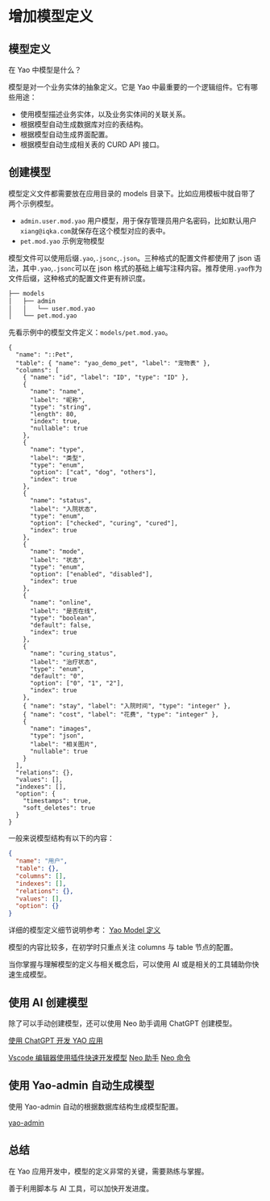# 增加模型定义

## 模型定义

在 Yao 中模型是什么？

模型是对一个业务实体的抽象定义。它是 Yao 中最重要的一个逻辑组件。它有哪些用途：

- 使用模型描述业务实体，以及业务实体间的关联关系。
- 根据模型自动生成数据库对应的表结构。
- 根据模型自动生成界面配置。
- 根据模型自动生成相关表的 CURD API 接口。

## 创建模型

模型定义文件都需要放在应用目录的 models 目录下。比如应用模板中就自带了两个示例模型。

- `admin.user.mod.yao` 用户模型，用于保存管理员用户名密码，比如默认用户`xiang@iqka.com`就保存在这个模型对应的表中。
- `pet.mod.yao` 示例宠物模型

模型文件可以使用后缀`.yao`,`.jsonc`,`.json`。三种格式的配置文件都使用了 json 语法，其中`.yao`,`.jsonc`可以在 json 格式的基础上编写注释内容。推荐使用`.yao`作为文件后缀，这种格式的配置文件更有辨识度。

```sh
├── models
│   ├── admin
│   │   └── user.mod.yao
│   └── pet.mod.yao
```

先看示例中的模型文件定义：`models/pet.mod.yao`。

```jsonc
{
  "name": "::Pet",
  "table": { "name": "yao_demo_pet", "label": "宠物表" },
  "columns": [
    { "name": "id", "label": "ID", "type": "ID" },
    {
      "name": "name",
      "label": "昵称",
      "type": "string",
      "length": 80,
      "index": true,
      "nullable": true
    },
    {
      "name": "type",
      "label": "类型",
      "type": "enum",
      "option": ["cat", "dog", "others"],
      "index": true
    },
    {
      "name": "status",
      "label": "入院状态",
      "type": "enum",
      "option": ["checked", "curing", "cured"],
      "index": true
    },
    {
      "name": "mode",
      "label": "状态",
      "type": "enum",
      "option": ["enabled", "disabled"],
      "index": true
    },
    {
      "name": "online",
      "label": "是否在线",
      "type": "boolean",
      "default": false,
      "index": true
    },
    {
      "name": "curing_status",
      "label": "治疗状态",
      "type": "enum",
      "default": "0",
      "option": ["0", "1", "2"],
      "index": true
    },
    { "name": "stay", "label": "入院时间", "type": "integer" },
    { "name": "cost", "label": "花费", "type": "integer" },
    {
      "name": "images",
      "type": "json",
      "label": "相关图片",
      "nullable": true
    }
  ],
  "relations": {},
  "values": [],
  "indexes": [],
  "option": {
    "timestamps": true,
    "soft_deletes": true
  }
}
```

一般来说模型结构有以下的内容：

```json
{
  "name": "用户",
  "table": {},
  "columns": [],
  "indexes": [],
  "relations": {},
  "values": [],
  "option": {}
}
```

详细的模型定义细节说明参考：
[Yao Model 定义](https://yaoapps.com/doc/%E6%89%8B%E5%86%8C/Widgets/Model#%E6%96%87%E6%A1%A3%E7%BB%93%E6%9E%84)

模型的内容比较多，在初学时只重点关注 columns 与 table 节点的配置。

当你掌握与理解模型的定义与相关概念后，可以使用 AI 或是相关的工具辅助你快速生成模型。

## 使用 AI 创建模型

除了可以手动创建模型，还可以使用 Neo 助手调用 ChatGPT 创建模型。

[使用 ChatGPT 开发 YAO 应用](../../ChatGPT/%E4%BD%BF%E7%94%A8ChatGPT%E5%BC%80%E5%8F%91YAO%E5%BA%94%E7%94%A8.md)

[Vscode 编辑器使用插件快速开发模型](../../ChatGPT/Vscode%E7%BC%96%E8%BE%91%E5%99%A8%E4%BD%BF%E7%94%A8%E6%8F%92%E4%BB%B6%E5%BF%AB%E9%80%9F%E5%BC%80%E5%8F%91%E6%A8%A1%E5%9E%8B.md)
[Neo 助手](../../YaoDSL/AIGC/neo%E8%81%8A%E5%A4%A9%E5%8A%A9%E6%89%8B.md)
[Neo 命令](../../YaoDSL/AIGC/neo%E5%91%BD%E4%BB%A4.md)

## 使用 Yao-admin 自动生成模型

使用 Yao-admin 自动的根据数据库结构生成模型配置。

[yao-admin](../../Studio/Yao-admin/yao-admin%20%E6%A0%B9%E6%8D%AE%E6%95%B0%E6%8D%AE%E5%BA%93%E7%94%9F%E6%88%90%E7%AE%A1%E7%90%86%E5%90%8E%E5%8F%B0.md)

## 总结

在 Yao 应用开发中，模型的定义非常的关键，需要熟练与掌握。

善于利用脚本与 AI 工具，可以加快开发进度。
